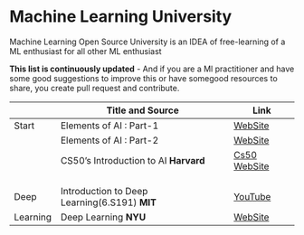 # Machine Learning University

Machine Learning Open Source University is an IDEA of free-learning of a ML enthusiast for all other ML enthusiast

**This list is continuously updated** - And if you are a Ml practitioner and have some good suggestions to improve this or have somegood resources to share, you create pull request and contribute.




 |        | Title and Source                                             | Link                                |
 |--------| ------------------------------------------------------------ | ----------------------------------- |
 | Start  | Elements of AI :  Part-1                                     | [WebSite](https://course.elementsofai.com/) |
 |        | Elements of AI :  Part-2                                     | [WebSite](https://buildingai.elementsofai.com/) |
 |        | CS50’s Introduction to AI	**Harvard**			 | [Cs50 WebSite](https://cs50.harvard.edu/ai/2020/) |
 | 	  |  								 |					 |
 |	  |								 |					 |
 |        |								 |					 |
 |Deep    | Introduction to Deep Learning(6.S191) **MIT**		 | [YouTube](https://tinyurl.com/y2jmc89y)|
 |Learning| Deep Learning **NYU**					 | [WebSite](https://atcold.github.io/pytorch-Deep-Learning/)|

